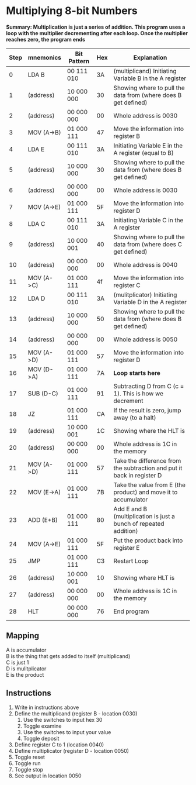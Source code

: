 # Multiplying 8-bit Numbers

**Summary: Multiplication is just a series of addition. This program uses a loop with the multiplier decrementing after each loop. Once the multiplier reaches zero, the program ends**

| Step |  mnemonics  |  Bit Pattern  |  Hex   | Explanation |
|------|-------------|---------------|--------|-------------|
|  0   | LDA B       | 00 111 010    |  3A    | (multiplicand) Initiating Variable B in the A register |
|  1   | (address)   | 10 000 000    |  30    | Showing where to pull the data from (where does B get defined) |
|  2   | (address)   | 00 000 000    |  00    | Whole address is 0030 |
|  3   | MOV (A->B)  | 01 000 111    |  47    | Move the information into register B |
|  4   | LDA E       | 00 111 010    |  3A    | Initiating Variable E in the A register (equal to B)|
|  5   | (address)   | 10 000 000    |  30    | Showing where to pull the data from (where does B get defined) |
|  6   | (address)   | 00 000 000    |  00    | Whole address is 0030 |
|  7   | MOV (A->E)  | 01 000 111    |  5F    | Move the information into register D |
|  8   | LDA C       | 00 111 010    |  3A    | Initiating Variable C in the A register |
|  9   | (address)   | 10 000 001    |  40    | Showing where to pull the data from (where does C get defined) |
|  10  | (address)   | 00 000 000    |  00    | Whole address is 0040 |
|  11  | MOV (A->C)  | 01 000 111    |  4f    | Move the information into register C |
|  12  | LDA D       | 00 111 010    |  3A    | (mulitplicator) Initiating Variable D in the A register |
|  13  | (address)   | 10 000 000    |  50    | Showing where to pull the data from (where does B get defined) |
|  14  | (address)   | 00 000 000    |  00    | Whole address is 0050 |
|  15  | MOV (A->D)  | 01 000 111    |  57    | Move the information into register D |
|  16  | MOV (D->A)  | 01 000 111    |  7A    | **Loop starts here** |
|  17  | SUB (D-C)   | 01 000 111    |  91    | Subtracting D from C (c = 1). This is how we decrement |
|  18  | JZ          | 01 000 111    |  CA    | If the result is zero, jump away (to a halt) |
|  19  | (address)   | 10 000 001    |  1C    | Showing where the HLT is |
|  20  | (address)   | 00 000 000    |  00    | Whole address is 1C in the memory |
|  21  | MOV (A->D)  | 01 000 111    |  57    | Take the difference from the subtraction and put it back in register D |
|  22  | MOV (E->A)  | 01 000 111    |  7B    | Take the value from E (the product) and move it to accumulator |
|  23  | ADD (E+B)   | 01 000 111    |  80    | Add E and B (multiplication is just a bunch of repeated addition) |
|  24  | MOV (A->E)  | 01 000 111    |  5F    | Put the product back into register E |
|  25  | JMP         | 01 000 111    |  C3    | Restart Loop |
|  26  | (address)   | 10 000 001    |  10    | Showing where HLT is |
|  27  | (address)   | 00 000 000    |  00    | Whole address is 1C in the memory |
|  28  | HLT         | 00 000 000    |  76    | End program |

## Mapping
A is accumulator <br>
B is the thing that gets added to itself (multiplicand)<br>
C is just 1 <br>
D is mulitplicator <br>
E is the product <br>

## Instructions
1. Write in instructions above
2. Define the multiplicand (register B - location 0030)
    1. Use the switches to input hex 30
    2. Toggle examine
    3. Use the switches to input your value
    4. Toggle deposit
3. Define register C to 1 (location 0040)
4. Define multiplicator (register D - location 0050)
5. Toggle reset
6. Toggle run
7. Toggle stop
8. See output in location 0050

